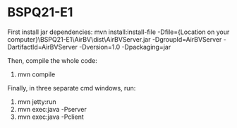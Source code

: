 # BSPQ21-E1

First install jar dependencies:
mvn install:install-file -Dfile={Location on your computer}\BSPQ21-E1\AirBV\dist\AirBVServer.jar -DgroupId=AirBVServer -DartifactId=AirBVServer -Dversion=1.0 -Dpackaging=jar

Then, compile the whole code:
1. mvn compile

Finally, in three separate cmd windows, run:

1. mvn jetty:run 
2. mvn exec:java -Pserver
3. mvn exec:java -Pclient
